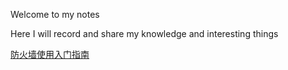 Welcome to my notes

Here I will record and share my knowledge and interesting things

[防火墙使用入门指南](防火墙实用入门指南.md)